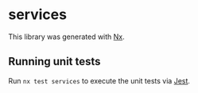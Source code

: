# services

This library was generated with [Nx](https://nx.dev).

## Running unit tests

Run `nx test services` to execute the unit tests via [Jest](https://jestjs.io).
